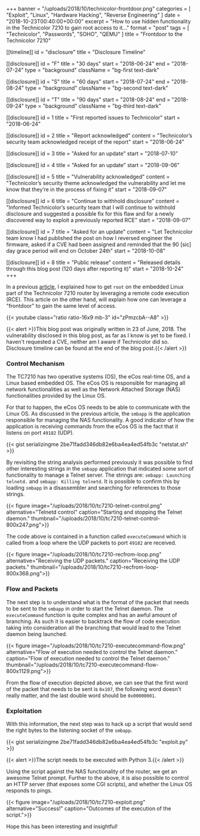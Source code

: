 +++
banner = "/uploads/2018/10/technicolor-frontdoor.png"
categories = [ "Exploit", "Linux", "Hardware Hacking", "Reverse Engineering" ]
date = "2018-10-23T00:40:00+00:00"
excerpt = "How to use hidden functionality in the Technicolor 7210 to gain root access to it..."
format = "post"
tags = [ "Technicolor", "Passwords", "SOHO", "QEMU" ]
title = "Frontdoor to the Technicolor 7210"

[[timeline]]
id = "disclosure"
title = "Disclosure Timeline"

[[disclosure]]
id = "F"
title = "30 days"
start = "2018-06-24"
end = "2018-07-24"
type = "background"
className = "bg-first text-dark"

[[disclosure]]
id = "S"
title = "60 days"
start = "2018-07-24"
end = "2018-08-24"
type = "background"
className = "bg-second text-dark"

[[disclosure]]
id = "T"
title = "90 days"
start = "2018-08-24"
end = "2018-09-24"
type = "background"
className = "bg-third text-dark"

[[disclosure]]
id = 1
title = "First reported issues to Technicolor"
start = "2018-06-24"

[[disclosure]]
id = 2
title = "Report acknowledged"
content = "Technicolor’s security team acknowledged receipt of the report"
start = "2018-06-24"

[[disclosure]]
id = 3
title = "Asked for an update"
start = "2018-07-10"

[[disclosure]]
id = 4
title = "Asked for an update"
start = "2018-09-06"

[[disclosure]]
id = 5
title = "Vulnerability acknowledged"
content = "Technicolor’s security theme acknowledged the vulnerability and let me know that they’re in the process of fixing it"
start = "2018-09-07"

[[disclosure]]
id = 6
title = "Continue to withhold disclosure"
content = "Informed Technicolor’s security team that I will continue to withhold disclosure and suggested a possible fix for this flaw and for a newly discovered way to exploit a previously reported RCE"
start = "2018-09-07"

[[disclosure]]
id = 7
title = "Asked for an update"
content = "Let Technicolor team know I had published the post on how I reversed engineer the firmware, asked if a CVE had been assigned and reminded that the 90 [sic] day grace period will end on October 24th"
start = "2018-10-08"

[[disclosure]]
id = 8
title = "Public release"
content = "Released details through this blog post (120 days after reporting it)"
start = "2018-10-24"
+++

In a previous [article][1], I explained how to get `root` on the embedded Linux part of the Technicolor 7210 router by leveraging a remote code execution (RCE). This article on the other hand, will explain how one can leverage a "frontdoor" to gain the same level of access.

<!--more-->

{{< youtube class="ratio ratio-16x9 mb-3" id="zPmzcbA--A8" >}}

{{< alert >}}This blog post was originally written in 23 of June, 2018. The vulnerability disclosed in this blog post, as far as I know is yet to be fixed. I haven't requested a CVE, neither am I aware if Technicolor did so. Disclosure timeline can be found at the end of the blog post.{{< /alert >}}

### Control Mechanism

The TC7210 has two operative systems (OS), the eCos real-time OS, and a Linux based embedded OS. The eCos OS is responsible for managing all network functionalities as well as the Network Attached Storage (NAS) functionalities provided by the Linux OS.

For that to happen, the eCos OS needs to be able to communicate with the Linux OS. As discussed in the previous article, the `smbapp` is the application responsible for managing the NAS functionality. A good indicator of how the application is receiving commands from the eCos OS is the fact that it listens on port `49182` (UDP).

{{< gist serializingme 2be71fadd346db82e6ba4ea4ed54fb3c "netstat.sh" >}}

By revisiting the string analysis performed previously it was possible to find other interesting strings in the `smbapp` application that indicated some sort of functionality to manage a Telnet server. The strings are: `smbapp: Launching telnetd.` and `smbapp: Killing telnetd`. It is possible to confirm this by loading `smbapp` in a disassembler and searching for references to those strings.

{{< figure image="/uploads/2018/10/tc7210-telnet-control.png" alternative="Telnetd control" caption="Starting and stopping the Telnet daemon."  thumbnail="/uploads/2018/10/tc7210-telnet-control-800x247.png">}}

The code above is contained in a function called `executeCommand` which is called from a loop where the UDP packets to port `49182` are received.

{{< figure image="/uploads/2018/10/tc7210-recfrom-loop.png" alternative="Receiving the UDP packets." caption="Receiving the UDP packets."  thumbnail="/uploads/2018/10/tc7210-recfrom-loop-800x368.png">}}

### Flow and Packets

The next step is to understand what is the format of the packet that needs to be sent to the `smbapp` in order to start the Telnet daemon. The `executeCommand` function is quite complex and has an awful amount of branching. As such it is easier to backtrack the flow of code execution taking into consideration all the branching that would lead to the Telnet daemon being launched.

{{< figure image="/uploads/2018/10/tc7210-executecommand-flow.png" alternative="Flow of execution needed to control the Telnet daemon." caption="Flow of execution needed to control the Telnet daemon."  thumbnail="/uploads/2018/10/tc7210-executecommand-flow-800x1129.png">}}

From the flow of execution depicted above, we can see that the first word of the packet that needs to be sent is `0x107`, the following word doesn't really matter, and the last double word should be `0x00000001`.

### Exploitation

With this information, the next step was to hack up a script that would send the right bytes to the listening socket of the `smbapp`.

{{< gist serializingme 2be71fadd346db82e6ba4ea4ed54fb3c "exploit.py" >}}

{{< alert >}}The script needs to be executed with Python 3.{{< /alert >}}

Using the script against the NAS functionality of the router, we get an awesome Telnet prompt. Further to the above, it is also possible to control an HTTP server (that exposes some CGI scripts), and whether the Linux OS responds to pings.

{{< figure image="/uploads/2018/10/tc7210-exploit.png" alternative="Success!" caption="Outcomes of the execution of the script.">}}

Hope this has been interesting and insightful!

[1]: /2018/06/03/rooting-the-technicolor-7210/ "Rooting the Technicolor 7210"
